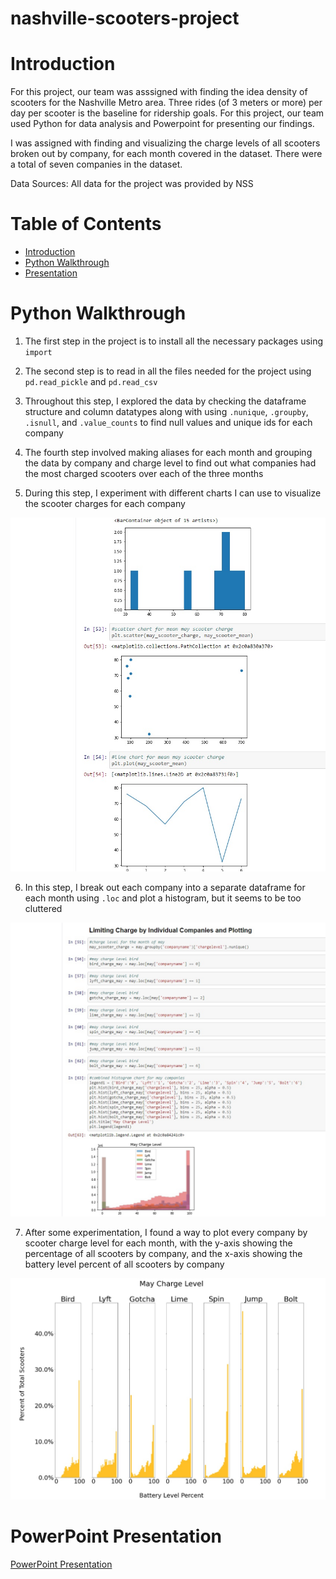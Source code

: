 # nashville-scooters-project

# Introduction
For this project, our team was asssigned with finding the idea density of scooters for the Nashville Metro area. Three rides (of 3 meters or more) per day per scooter is the baseline for ridership goals. For this project, our team used Python for data analysis and Powerpoint for presenting our findings.

I was assigned with finding and visualizing the charge levels of all scooters broken out by company, for each month covered in the dataset. There were a total of seven companies in the dataset.


Data Sources: All data for the project was provided by NSS
# Table of Contents
* [Introduction](#Introduction)
* [Python Walkthrough](#Python-Walkthrough)
* [Presentation](#Presentation)

# Python Walkthrough
1. The first step in the project is to install all the necessary packages using `import`

2. The second step is to read in all the files needed for the project using `pd.read_pickle` and `pd.read_csv`

3. Throughout this step, I explored the data by checking the dataframe structure and column datatypes along with using `.nunique`, `.groupby`, `.isnull`, and `.value_counts` to find null values and unique ids for each company

4. The fourth step involved making aliases for each month and grouping the data by company and charge level to find out what companies had the most charged scooters over each of the three months

5. During this step, I experiment with different charts I can use to visualize the scooter charges for each company


![Plots](./assets/plots_experiment.jpg)

6. In this step, I break out each company into a separate dataframe for each month using `.loc` and plot a histogram, but it seems to be too cluttered


![Crowded](./assets/crowded.jpg)

7. After some experimentation, I found a way to plot every company by scooter charge level for each month, with the y-axis showing the percentage of all scooters by company, and the x-axis showing the battery level percent of all scooters by company


![May](./assets/may_chart.jpg)

# PowerPoint Presentation
[PowerPoint Presentation](presentation/nashville_scooter_presentation.pdf)